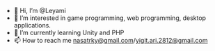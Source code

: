 - 👋 Hi, I’m @Leyami
- 👀 I’m interested in game programming, web programming, desktop applications.
- 🌱 I’m currently learning Unity and PHP
- 📫 How to reach me nasatrky@gmail.com/yigit.ari.2812@gmail.com

<!---
Leyami/Leyami is a ✨ special ✨ repository because its `README.md` (this file) appears on your GitHub profile.
You can click the Preview link to take a look at your changes.
--->
